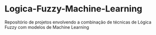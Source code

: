 # Logica-Fuzzy-Machine-Learning
Reposítório de projetos envolvendo a combinação de técnicas de Lógica Fuzzy com modelos de Machine Learning
